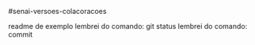 #senai-versoes-colacoracoes

readme de exemplo
lembrei do comando: git status
lembrei do comando: commit